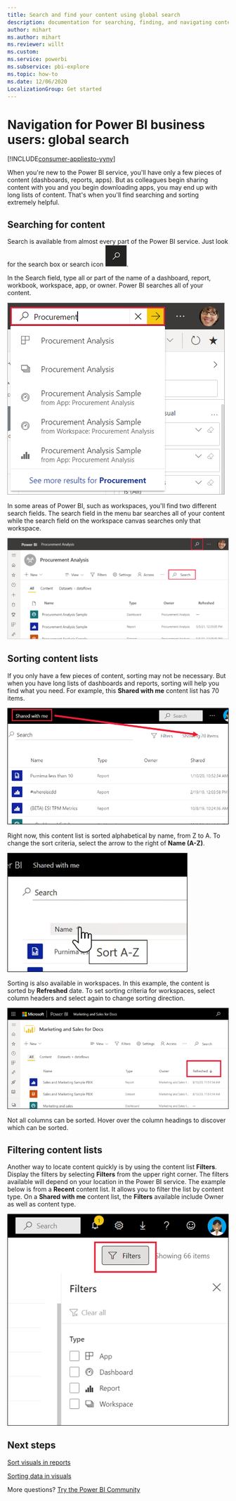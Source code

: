 ```yaml
---
title: Search and find your content using global search
description: documentation for searching, finding, and navigating content in Power BI service
author: mihart
ms.author: mihart
ms.reviewer: willt
ms.custom: 
ms.service: powerbi
ms.subservice: pbi-explore
ms.topic: how-to
ms.date: 12/06/2020
LocalizationGroup: Get started
---
```

# Navigation for Power BI business users: global search

[!INCLUDE[consumer-appliesto-yyny](../includes/consumer-appliesto-yyny.md)]



When you're new to the Power BI service, you'll have only a few pieces of content (dashboards, reports, apps). But as colleagues begin sharing content with you and you begin downloading apps, you may end up with long lists of content. That's when you'll find searching and sorting extremely helpful.

## Searching for content
 Search is available from almost every part of the Power BI service. Just look for the search box or search icon ![magnifying glass icon](./media/end-user-search-sort/power-bi-search-icon.png).

 In the Search field, type all or part of the name of a dashboard, report, workbook, workspace, app, or owner. Power BI searches all of your content. 

 ![Screenshot shows the search field with the word Procurement entered.](./media/end-user-search-sort/power-bi-search-field.png) 

 In some areas of Power BI, such as workspaces, you'll find two different search fields. The search field in the menu bar searches all of your content while the search field on the workspace canvas searches only that workspace.

 ![search within a workspace](./media/end-user-search-sort/power-bi-search-fields.png) 

## Sorting content lists

If you only have a few pieces of content, sorting may not be necessary.  But when you have long lists of dashboards and reports, sorting will help you find what you need. For example, this **Shared with me** content list has 70 items. 

![shared with me content list](./media/end-user-search-sort/power-bi-a-to-z.png)

Right now, this content list is sorted alphabetical by name, from Z to A. To change the sort criteria, select the arrow to the right of **Name (A-Z)**.

![Sort dropdown menu](./media/end-user-search-sort/power-bi-sort-z-to-a.png)


Sorting is also available in workspaces. In this example, the content is sorted by **Refreshed** date. To set sorting criteria for workspaces, select column headers and select again to change sorting direction. 


![search for a report](./media/end-user-search-sort/power-bi-refreshed.png)

Not all columns can be sorted. Hover over the column headings to discover which can be sorted.

## Filtering content lists
Another way to locate content quickly is by using the content list **Filters**. Display the filters by selecting **Filters** from the upper right corner. The filters available will depend on your location in the Power BI service.  The example below is from a **Recent** content list.  It allows you to filter the list by content type.  On a **Shared with me** content list, the **Filters** available include Owner as well as content type.

![Screenshot of filter on content list.](./media/end-user-search-sort/power-bi-sort-filters.png)


## Next steps
[Sort visuals in reports](end-user-change-sort.md)

[Sorting data in visuals](end-user-change-sort.md)

More questions? [Try the Power BI Community](https://community.powerbi.com/)
